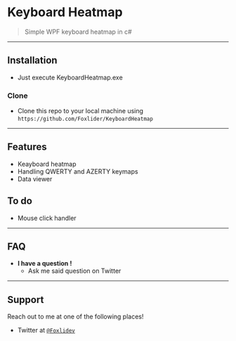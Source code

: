 # Keyboard Heatmap

> Simple WPF keyboard heatmap in c#


---

## Installation

- Just execute KeyboardHeatmap.exe

### Clone

- Clone this repo to your local machine using `https://github.com/Foxlider/KeyboardHeatmap`

---

## Features

- Keayboard heatmap
- Handling QWERTY and AZERTY keymaps
- Data viewer

## To do

- Mouse click handler

---

## FAQ

- **I have a question !**
    - Ask me said question on Twitter

---

## Support

Reach out to me at one of the following places!

- Twitter at <a href="http://twitter.com/@Foxlidev" target="_blank">`@Foxlidev`</a>
